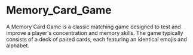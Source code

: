 # Memory_Card_Game
A Memory Card Game is a classic matching game designed to test and improve a player's concentration and memory skills. The game typically consists of a deck of paired cards, each featuring an identical emojis and alphabet.
